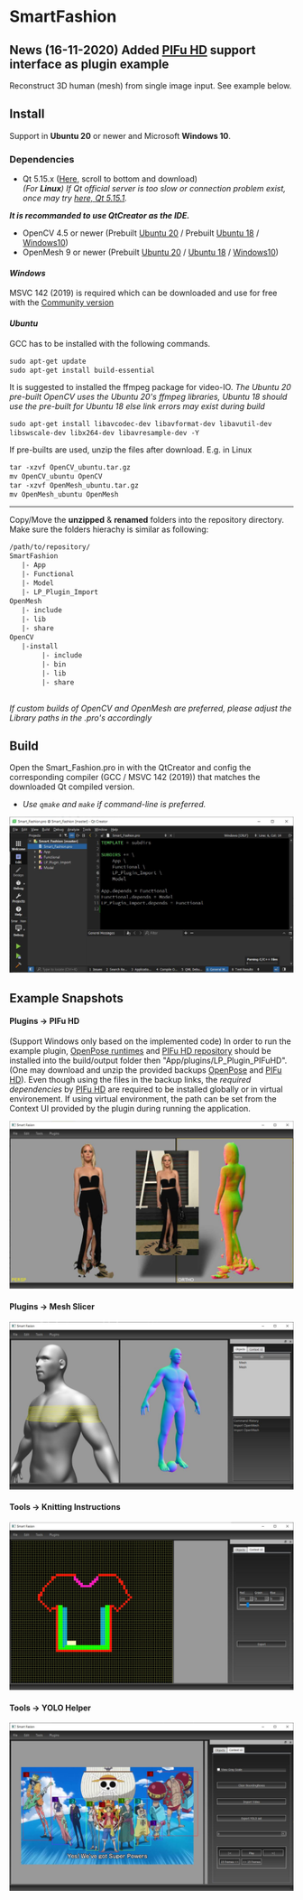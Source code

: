 # SmartFashion

## News (16-11-2020) Added [PIFu HD](https://shunsukesaito.github.io/PIFuHD/) support interface as plugin example

Reconstruct 3D human (mesh) from single image input. See example below.

## Install

Support in **Ubuntu 20** or newer and Microsoft **Windows 10**.

### Dependencies
- Qt 5.15.x ([Here](https://www.qt.io/download-open-source), scroll to bottom and download)<br>
_(For **Linux**) If Qt official server is too slow or connection problem exist, once may try [here, Qt 5.15.1](https://ext.bravedbrothers.com/Qt.tar.gz)._

**_It is recommanded to use QtCreator as the IDE._**

- OpenCV 4.5 or newer (Prebuilt [Ubuntu 20](https://ext.bravedbrothers.com/OpenCV_ubuntu.tar.gz) / Prebuilt [Ubuntu 18](https://ext.bravedbrothers.com/OpenCV_ubuntu18.tar.gz) / [Windows10](https://ext.bravedbrothers.com/OpenCV.7z))
- OpenMesh 9 or newer (Prebuilt [Ubuntu 20](https://ext.bravedbrothers.com/OpenMesh_ubuntu.tar.gz) / [Ubuntu 18](https://ext.bravedbrothers.com/OpenMesh_ubuntu18.tar.gz) / [Windows10](https://ext.bravedbrothers.com/OpenMesh.7z))

#### _Windows_

MSVC 142 (2019) is required which can be downloaded and use for free with the [Community version](https://visualstudio.microsoft.com/downloads/)

#### _Ubuntu_

GCC has to be installed with the following commands.
```console
sudo apt-get update
sudo apt-get install build-essential
```

It is suggested to installed the ffmpeg package for video-IO. 
_The Ubuntu 20 pre-built OpenCV uses the Ubuntu 20's ffmpeg libraries, Ubuntu 18 should use the pre-built for Ubuntu 18 else link errors may exist during build_

```console
sudo apt-get install libavcodec-dev libavformat-dev libavutil-dev libswscale-dev libx264-dev libavresample-dev -Y
```

If pre-builts are used, unzip the files after download. E.g. in Linux
```console
tar -xzvf OpenCV_ubuntu.tar.gz
mv OpenCV_ubuntu OpenCV
tar -xzvf OpenMesh_ubuntu.tar.gz
mv OpenMesh_ubuntu OpenMesh
```
___

Copy/Move the **unzipped** & **renamed** folders into the repository directory. Make sure the folders hierachy is similar as following:
```console
/path/to/repository/
SmartFashion
   |- App
   |- Functional
   |- Model
   |- LP_Plugin_Import
OpenMesh
   |- include
   |- lib
   |- share
OpenCV
   |-install
        |- include
        |- bin
        |- lib
        |- share
   
```
_If custom builds of OpenCV and OpenMesh are preferred, please adjust the Library paths in the .pro's accordingly_

## Build

Open the Smart_Fashion.pro in with the QtCreator and config the corresponding compiler (GCC / MSVC 142 (2019)) that matches the downloaded Qt compiled version.
* _Use `qmake` and `make` if command-line is preferred._

![QtCreator](images/QtCreator.JPG)


## Example Snapshots

#### Plugins -> PIFu HD

(Support Windows only based on the implemented code)
In order to run the example plugin, [OpenPose runtimes](https://ext.bravedbrothers.com/openpose.7z) and [PIFu HD repository](https://ext.bravedbrothers.com/PIFu.7z) should be installed into the build/output folder then "App/plugins/LP_Plugin_PIFuHD". (One may download and unzip the provided backups [OpenPose](https://ext.bravedbrothers.com/openpose.7z) and [PIFu HD](https://ext.bravedbrothers.com/PIFu.7z)).
Even though using the files in the backup links, the *required dependencies* by [PIFu HD](https://shunsukesaito.github.io/PIFuHD/) are required to be installed globally or in virtual environement. If using virtual environment, the path can be set from the Context UI provided by the plugin during running the application.

![YOLO Annotator](/images/PIFuHD01.jpg)

#### Plugins -> Mesh Slicer

![Slicer](/images/slicer01.JPG)


#### Tools -> Knitting Instructions

![Knitting Instructions](/images/knitinstruction.JPG)


#### Tools -> YOLO Helper

![YOLO Annotator](/images/yolo01.JPG)

